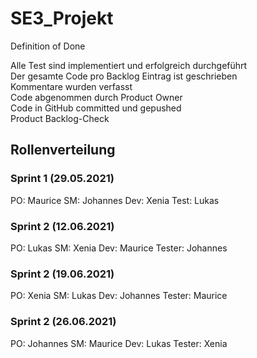 # SE3_Projekt

Definition of Done

Alle Test sind implementiert und erfolgreich durchgeführt  
Der gesamte Code pro Backlog Eintrag ist geschrieben  
Kommentare wurden verfasst  
Code abgenommen durch Product Owner  
Code in GitHub committed und gepushed  
Product Backlog-Check  



## Rollenverteilung

### Sprint 1 (29.05.2021)
PO: Maurice
SM: Johannes
Dev: Xenia
Test: Lukas

### Sprint 2 (12.06.2021)

PO: Lukas
SM: Xenia
Dev: Maurice 
Tester: Johannes


### Sprint 2 (19.06.2021)

PO: Xenia
SM: Lukas 
Dev: Johannes
Tester: Maurice


### Sprint 2 (26.06.2021)

PO: Johannes
SM: Maurice
Dev: Lukas
Tester: Xenia
